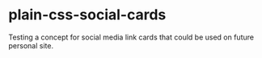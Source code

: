# plain-css-social-cards
Testing a concept for social media link cards that could be used on future personal site.
